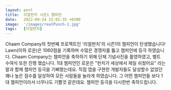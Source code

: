 ```yaml
---
layout: post
title:  리얼펀치 시즌1 챔피언
date:   2022-09-24 15:01:35 +0300
image:  '/images/realPunch-1.jpg'
tags:   [리얼펀치]
---
```

Chaam Company의 첫번째 프로젝트인 '리얼펀치'의 시즌1의 챔피언이 탄생했습니다! Lawn(이하 로운)은 1060점을 기록하며 수많은 경쟁자를 뚫고 챔피언에 등극 하였습니다. Chaam Company는 챔피언을 축하하기 위해 단체 기념사진을 촬영하였고, 벨트 수여식 또한 진행 했습니다. 1대 챔피언인 로운은 "펀치가 세상에서 제일 쉬웠어요" 라는 말과 함께 챔피언 등극을 기뻐했는데요. 직접 앱을 구현한 개발자들도 달성할수 없었던 꽤나 높은 점수를 달성하여 모든 사람들을 놀라게 하였습니다. 그 어떤 챔피언들 보다 1대 챔피언이라서 너무나도 기쁠것 같은데요. 챔피언 등극을 다시한번 축하드립니다.
